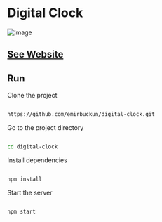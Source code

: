 # Digital Clock

![image](https://user-images.githubusercontent.com/63044078/225857296-5e5225ab-1fe0-4667-82cf-3a19dd1993dc.png)

## [See Website](https://emirbuckun.github.io/digital-clock/)

##  Run 

Clone the project

```bash

https://github.com/emirbuckun/digital-clock.git

```

Go to the project directory

```bash

cd digital-clock

```

Install dependencies

```bash

npm install

```

Start the server

```bash

npm start

```
